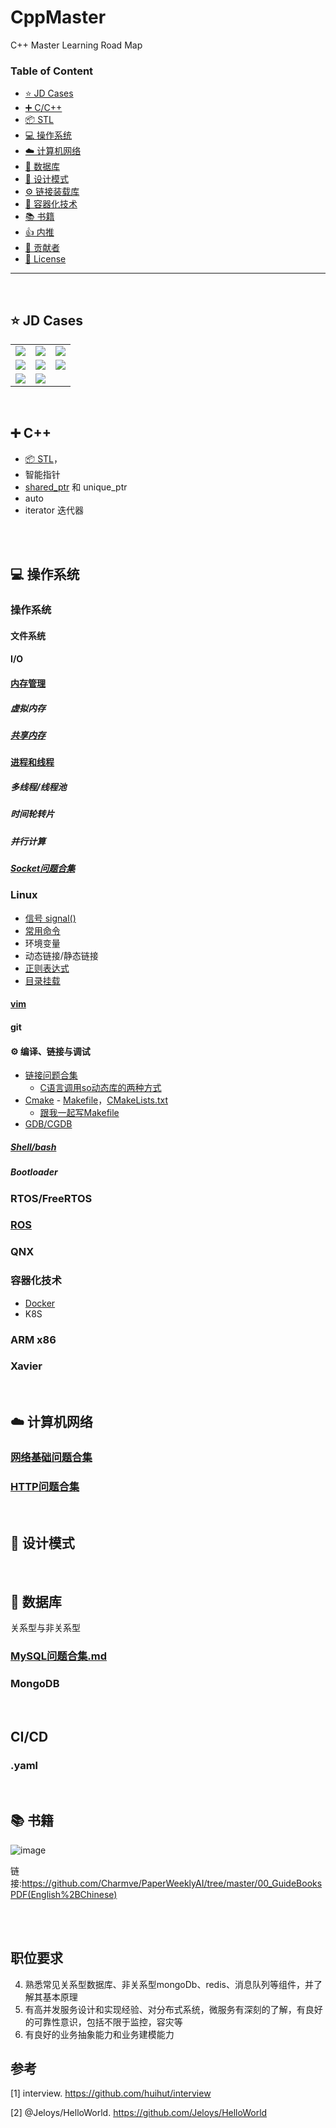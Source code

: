 # CppMaster
C++ Master Learning Road Map

### Table of Content

- [⭐️ JD Cases](-#JD-Cases)
- [➕ C/C++](#-c++)
- [📦 STL](#-stl)
- [💻 操作系统](#-操作系统)
- [☁️ 计算机网络](#%EF%B8%8F-计算机网络)
- [💾 数据库](#-数据库)
- [📏 设计模式](#-设计模式)
- [⚙️ 链接装载库](#%EF%B8%8F-编译链接与调试)
- [🐳 容器化技术](#容器化技术)
- [📚 书籍](#-书籍)
- [👍 内推](https://www.nowcoder.com/discuss/786270)
- [👬 贡献者]()
- [📜 License](LICENSE)

----

<br>

## ⭐️ JD Cases

| | | |
|--|--|--|
|![](/src/imgs/C++开发工程师-Momenta.jpg) |![](/src/imgs/C++资深软件工程师-Momenta.jpg) |![](/src/imgs/嵌入式开发工程师-Momenta.jpg) |
|![](/src/imgs/嵌入式软件工程师-百度.jpg) |![](/src/imgs/嵌入式软件开发工程师-蔚来.jpg) |![](/src/imgs/智能驾驶软件开发工程师-蔚来.jpg) |
|![](/src/imgs/高级嵌入式开发工程师-小马智行.jpg) |![](/src/imgs/高精度定位融合-腾讯.jpg) |  |


<br>

## ➕ C++

- [📦 STL](http://c.biancheng.net/stl/)，
- 智能指针
- [shared_ptr](https://blog.csdn.net/shaosunrise/article/details/85228823) 和 unique_ptr
- auto
- iterator 迭代器

<br>


<br>

## 💻 操作系统
### 操作系统

#### 文件系统

#### I/O
#### [内存管理](https://github.com/Jeloys/HelloWorld/blob/master/操作系统/内存管理问题合集.md)
##### 虚拟内存
##### [共享内存](https://blog.csdn.net/ypt523/article/details/79958188)
#### [进程和线程](https://github.com/Jeloys/HelloWorld/blob/master/操作系统/进程与线程问题合集.md)
##### 多线程/线程池
##### 时间轮转片
##### 并行计算
##### [Socket问题合集](https://github.com/Jeloys/HelloWorld/blob/master/网络/Socket问题合集.md)


### Linux

- [信号 signal()]()
- [常用命令](https://www.jianshu.com/p/73556e1a1236)
- 环境变量
- 动态链接/静态链接
- [正则表达式](https://www.runoob.com/regexp/regexp-metachar.html)
- [目录挂载](https://blog.csdn.net/dear_little_bear/article/details/108474499)

#### [vim](https://www.jianshu.com/p/fbb00627163c)

#### git

#### ⚙️ 编译、链接与调试
- [链接问题合集](https://github.com/Jeloys/HelloWorld/blob/master/操作系统/链接问题合集.md)
  - [C语言调用so动态库的两种方式](https://blog.csdn.net/shaosunrise/article/details/81161064)
- [Cmake](https://www.hahack.com/codes/cmake/) - [Makefile](https://www.jianshu.com/p/442e71755643)，[CMakeLists.txt](https://blog.csdn.net/shaosunrise/article/details/121103842)
  - [跟我一起写Makefile](https://github.com/seisman/how-to-write-makefile)
- [GDB/CGDB](https://www.jianshu.com/p/8d0278ae7e07)

##### [Shell/bash](https://www.runoob.com/linux/linux-shell.html)

##### Bootloader

### RTOS/FreeRTOS

### [ROS](http://wiki.ros.org/cn/ROS/Tutorials)

### QNX

### 容器化技术
- [Docker](https://vuepress.mirror.docker-practice.com/)
- K8S

### ARM x86

### Xavier

<br>

## ☁️ 计算机网络

### [网络基础问题合集](https://github.com/Jeloys/HelloWorld/blob/master/网络/网络基础问题合集.md)
### [HTTP问题合集](https://github.com/Jeloys/HelloWorld/blob/master/网络/HTTP问题合集.md)

<br>

## 📏 设计模式

<br>

## 💾 数据库

关系型与非关系型

### [MySQL问题合集.md](https://github.com/Jeloys/HelloWorld/blob/master/数据库/MySQL问题合集.md)
### MongoDB

<br>

## CI/CD
### .yaml

<br>

## 📚 书籍

![image](https://user-images.githubusercontent.com/29084184/140617018-db60fcb7-34dd-4657-9b3c-5c2aaddd8c4b.png)

链接:https://github.com/Charmve/PaperWeeklyAI/tree/master/00_GuideBooksPDF(English%2BChinese)

<br><br>

## 职位要求

4. 熟悉常见关系型数据库、非关系型mongoDb、redis、消息队列等组件，并了解其基本原理 
5. 有高并发服务设计和实现经验、对分布式系统，微服务有深刻的了解，有良好的可靠性意识，包括不限于监控，容灾等
6. 有良好的业务抽象能力和业务建模能力


## 参考

[1] interview. https://github.com/huihut/interview

[2] @Jeloys/HelloWorld. https://github.com/Jeloys/HelloWorld
